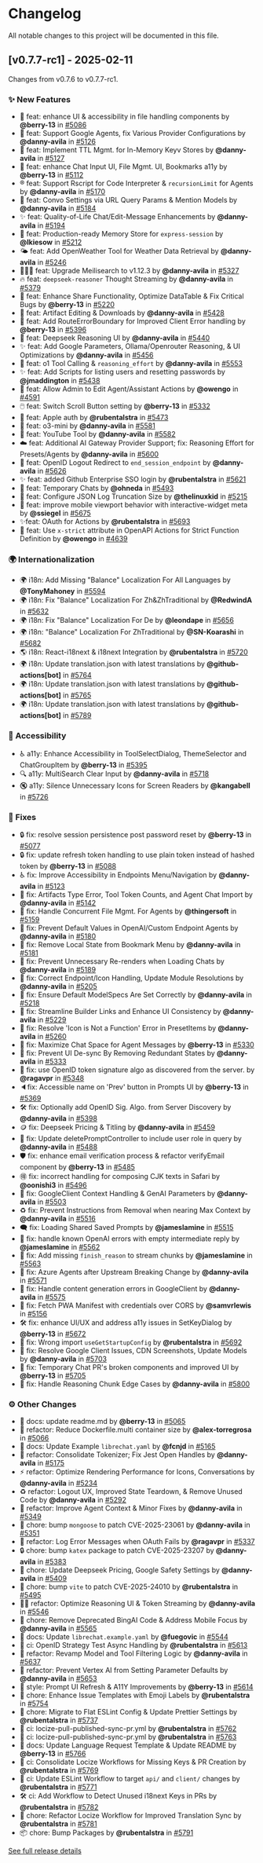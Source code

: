 # Changelog

All notable changes to this project will be documented in this file.

## [v0.7.7-rc1] - 2025-02-11

Changes from v0.7.6 to v0.7.7-rc1.

### ✨ New Features

- 🎨 feat: enhance UI & accessibility in file handling components by **@berry-13** in [#5086](https://github.com/danny-avila/LibreChat/pull/5086)
- 🤖 feat: Support Google Agents, fix Various Provider Configurations by **@danny-avila** in [#5126](https://github.com/danny-avila/LibreChat/pull/5126)
- 🔑 feat: Implement TTL Mgmt. for In-Memory Keyv Stores by **@danny-avila** in [#5127](https://github.com/danny-avila/LibreChat/pull/5127)
- 🎨 feat: enhance Chat Input UI, File Mgmt. UI, Bookmarks a11y by **@berry-13** in [#5112](https://github.com/danny-avila/LibreChat/pull/5112)
- ®️ feat: Support Rscript for Code Interpreter & `recursionLimit` for Agents by **@danny-avila** in [#5170](https://github.com/danny-avila/LibreChat/pull/5170)
- 🔗 feat: Convo Settings via URL Query Params & Mention Models by **@danny-avila** in [#5184](https://github.com/danny-avila/LibreChat/pull/5184)
- ✨ feat: Quality-of-Life Chat/Edit-Message Enhancements by **@danny-avila** in [#5194](https://github.com/danny-avila/LibreChat/pull/5194)
- 💾 feat: Production-ready Memory Store for `express-session` by **@lkiesow** in [#5212](https://github.com/danny-avila/LibreChat/pull/5212)
- 🌤️ feat: Add OpenWeather Tool for Weather Data Retrieval by **@danny-avila** in [#5246](https://github.com/danny-avila/LibreChat/pull/5246)
- 🏃‍♂️‍➡️ feat: Upgrade Meilisearch to v1.12.3 by **@danny-avila** in [#5327](https://github.com/danny-avila/LibreChat/pull/5327)
- 🔥 feat: `deepseek-reasoner` Thought Streaming by **@danny-avila** in [#5379](https://github.com/danny-avila/LibreChat/pull/5379)
- 🔗 feat: Enhance Share Functionality, Optimize DataTable & Fix Critical Bugs by **@berry-13** in [#5220](https://github.com/danny-avila/LibreChat/pull/5220)
- 🚀 feat: Artifact Editing & Downloads by **@danny-avila** in [#5428](https://github.com/danny-avila/LibreChat/pull/5428)
- 🌄 feat: Add RouteErrorBoundary for Improved Client Error handling by **@berry-13** in [#5396](https://github.com/danny-avila/LibreChat/pull/5396)
- 🐳 feat: Deepseek Reasoning UI by **@danny-avila** in [#5440](https://github.com/danny-avila/LibreChat/pull/5440)
- ✨ feat: Add Google Parameters, Ollama/Openrouter Reasoning, & UI Optimizations by **@danny-avila** in [#5456](https://github.com/danny-avila/LibreChat/pull/5456)
- 🚀 feat: o1 Tool Calling & `reasoning_effort` by **@danny-avila** in [#5553](https://github.com/danny-avila/LibreChat/pull/5553)
- ✨ feat: Add Scripts for listing users and resetting passwords by **@jmaddington** in [#5438](https://github.com/danny-avila/LibreChat/pull/5438)
- 👷 feat: Allow Admin to Edit Agent/Assistant Actions by **@owengo** in [#4591](https://github.com/danny-avila/LibreChat/pull/4591)
- 🖱️ feat: Switch Scroll Button setting by **@berry-13** in [#5332](https://github.com/danny-avila/LibreChat/pull/5332)
- 🍎 feat: Apple auth by **@rubentalstra** in [#5473](https://github.com/danny-avila/LibreChat/pull/5473)
- 🤖 feat: o3-mini by **@danny-avila** in [#5581](https://github.com/danny-avila/LibreChat/pull/5581)
- 🎥 feat: YouTube Tool by **@danny-avila** in [#5582](https://github.com/danny-avila/LibreChat/pull/5582)
- ☁️ feat: Additional AI Gateway Provider Support; fix: Reasoning Effort for Presets/Agents by **@danny-avila** in [#5600](https://github.com/danny-avila/LibreChat/pull/5600)
- 🛂 feat: OpenID Logout Redirect to `end_session_endpoint` by **@danny-avila** in [#5626](https://github.com/danny-avila/LibreChat/pull/5626)
- ✨ feat: added Github Enterprise SSO login by **@rubentalstra** in [#5621](https://github.com/danny-avila/LibreChat/pull/5621)
- 💬 feat: Temporary Chats by **@ohneda** in [#5493](https://github.com/danny-avila/LibreChat/pull/5493)
- 📜 feat: Configure JSON Log Truncation Size by **@thelinuxkid** in [#5215](https://github.com/danny-avila/LibreChat/pull/5215)
- 📱 feat: improve mobile viewport behavior with interactive-widget meta by **@ssiegel** in [#5675](https://github.com/danny-avila/LibreChat/pull/5675)
- ✨feat: OAuth for Actions by **@rubentalstra** in [#5693](https://github.com/danny-avila/LibreChat/pull/5693)
- 🔨 feat: Use `x-strict` attribute in OpenAPI Actions for Strict Function Definition by **@owengo** in [#4639](https://github.com/danny-avila/LibreChat/pull/4639)

### 🌍 Internationalization

- 🌍 i18n: Add Missing "Balance" Localization For All Languages by **@TonyMahoney** in [#5594](https://github.com/danny-avila/LibreChat/pull/5594)
- 🌍 i18n: Fix "Balance" Localization For Zh&ZhTraditional by **@RedwindA** in [#5632](https://github.com/danny-avila/LibreChat/pull/5632)
- 🌍 i18n: Fix "Balance" Localization For De by **@leondape** in [#5656](https://github.com/danny-avila/LibreChat/pull/5656)
- 🌍 i18n: "Balance" Localization For ZhTraditional by **@SN-Koarashi** in [#5682](https://github.com/danny-avila/LibreChat/pull/5682)
- 🌎 i18n: React-i18next & i18next Integration by **@rubentalstra** in [#5720](https://github.com/danny-avila/LibreChat/pull/5720)
- 🌍 i18n: Update translation.json with latest translations by **@github-actions[bot]** in [#5764](https://github.com/danny-avila/LibreChat/pull/5764)
- 🌍 i18n: Update translation.json with latest translations by **@github-actions[bot]** in [#5765](https://github.com/danny-avila/LibreChat/pull/5765)
- 🌍 i18n: Update translation.json with latest translations by **@github-actions[bot]** in [#5789](https://github.com/danny-avila/LibreChat/pull/5789)

### 👐 Accessibility

- ♿️ a11y: Enhance Accessibility in ToolSelectDialog, ThemeSelector and ChatGroupItem by **@berry-13** in [#5395](https://github.com/danny-avila/LibreChat/pull/5395)
- 🔍 a11y: MultiSearch Clear Input by **@danny-avila** in [#5718](https://github.com/danny-avila/LibreChat/pull/5718)
- 🔇 a11y: Silence Unnecessary Icons for Screen Readers by **@kangabell** in [#5726](https://github.com/danny-avila/LibreChat/pull/5726)

### 🔧 Fixes

- 🔒 fix: resolve session persistence post password reset by **@berry-13** in [#5077](https://github.com/danny-avila/LibreChat/pull/5077)
- 🔒 fix: update refresh token handling to use plain token instead of hashed token by **@berry-13** in [#5088](https://github.com/danny-avila/LibreChat/pull/5088)
- ♿ fix: Improve Accessibility in Endpoints Menu/Navigation by **@danny-avila** in [#5123](https://github.com/danny-avila/LibreChat/pull/5123)
- 🐛 fix: Artifacts Type Error, Tool Token Counts, and Agent Chat Import by **@danny-avila** in [#5142](https://github.com/danny-avila/LibreChat/pull/5142)
- 🔧 fix: Handle Concurrent File Mgmt. For Agents by **@thingersoft** in [#5159](https://github.com/danny-avila/LibreChat/pull/5159)
- 🐛 fix: Prevent Default Values in OpenAI/Custom Endpoint Agents by **@danny-avila** in [#5180](https://github.com/danny-avila/LibreChat/pull/5180)
- 🔖 fix: Remove Local State from Bookmark Menu by **@danny-avila** in [#5181](https://github.com/danny-avila/LibreChat/pull/5181)
- 🧵 fix: Prevent Unnecessary Re-renders when Loading Chats by **@danny-avila** in [#5189](https://github.com/danny-avila/LibreChat/pull/5189)
- 🐛 fix: Correct Endpoint/Icon Handling, Update Module Resolutions by **@danny-avila** in [#5205](https://github.com/danny-avila/LibreChat/pull/5205)
- 🐛 fix: Ensure Default ModelSpecs Are Set Correctly by **@danny-avila** in [#5218](https://github.com/danny-avila/LibreChat/pull/5218)
- 🔧 fix: Streamline Builder Links and Enhance UI Consistency by **@danny-avila** in [#5229](https://github.com/danny-avila/LibreChat/pull/5229)
- 🐛 fix: Resolve 'Icon is Not a Function' Error in PresetItems by **@danny-avila** in [#5260](https://github.com/danny-avila/LibreChat/pull/5260)
- 🔧 fix: Maximize Chat Space for Agent Messages by **@berry-13** in [#5330](https://github.com/danny-avila/LibreChat/pull/5330)
- 🎯 fix: Prevent UI De-sync By Removing Redundant States by **@danny-avila** in [#5333](https://github.com/danny-avila/LibreChat/pull/5333)
- 🐛 fix: use OpenID token signature algo as discovered from the server. by **@ragavpr** in [#5348](https://github.com/danny-avila/LibreChat/pull/5348)
- 🔈fix: Accessible name on 'Prev' button in Prompts UI by **@berry-13** in [#5369](https://github.com/danny-avila/LibreChat/pull/5369)
- 🛠️ fix: Optionally add OpenID Sig. Algo. from Server Discovery by **@danny-avila** in [#5398](https://github.com/danny-avila/LibreChat/pull/5398)
- 🪙 fix: Deepseek Pricing & Titling by **@danny-avila** in [#5459](https://github.com/danny-avila/LibreChat/pull/5459)
- 🐛 fix: Update deletePromptController to include user role in query by **@danny-avila** in [#5488](https://github.com/danny-avila/LibreChat/pull/5488)
- 🛡️ fix: enhance email verification process & refactor verifyEmail component by **@berry-13** in [#5485](https://github.com/danny-avila/LibreChat/pull/5485)
- 🉐 fix: incorrect handling for composing CJK texts in Safari by **@oonishi3** in [#5496](https://github.com/danny-avila/LibreChat/pull/5496)
- 🤖 fix: GoogleClient Context Handling & GenAI Parameters by **@danny-avila** in [#5503](https://github.com/danny-avila/LibreChat/pull/5503)
- ♻️ fix: Prevent Instructions from Removal when nearing Max Context by **@danny-avila** in [#5516](https://github.com/danny-avila/LibreChat/pull/5516)
- 🗨️ fix: Loading Shared Saved Prompts by **@jameslamine** in [#5515](https://github.com/danny-avila/LibreChat/pull/5515)
- 🔧 fix: handle known OpenAI errors with empty intermediate reply by **@jameslamine** in [#5562](https://github.com/danny-avila/LibreChat/pull/5562)
- 🔧 fix: Add missing `finish_reason` to stream chunks by **@jameslamine** in [#5563](https://github.com/danny-avila/LibreChat/pull/5563)
- 🤖 fix: Azure Agents after Upstream Breaking Change by **@danny-avila** in [#5571](https://github.com/danny-avila/LibreChat/pull/5571)
- 🐛 fix: Handle content generation errors in GoogleClient by **@danny-avila** in [#5575](https://github.com/danny-avila/LibreChat/pull/5575)
- 🔧 fix: Fetch PWA Manifest with credentials over CORS by **@samvrlewis** in [#5156](https://github.com/danny-avila/LibreChat/pull/5156)
- 🛠️ fix: enhance UI/UX and address a11y issues in SetKeyDialog by **@berry-13** in [#5672](https://github.com/danny-avila/LibreChat/pull/5672)
- 🔧 fix: Wrong import `useGetStartupConfig` by **@rubentalstra** in [#5692](https://github.com/danny-avila/LibreChat/pull/5692)
- 🚀 fix: Resolve Google Client Issues, CDN Screenshots, Update Models by **@danny-avila** in [#5703](https://github.com/danny-avila/LibreChat/pull/5703)
- 💬 fix: Temporary Chat PR's broken components and improved UI by **@berry-13** in [#5705](https://github.com/danny-avila/LibreChat/pull/5705)
- 🧠 fix: Handle Reasoning Chunk Edge Cases by **@danny-avila** in [#5800](https://github.com/danny-avila/LibreChat/pull/5800)

### ⚙️ Other Changes

- 📘 docs: update readme.md by **@berry-13** in [#5065](https://github.com/danny-avila/LibreChat/pull/5065)
- 🐋 refactor: Reduce Dockerfile.multi container size by **@alex-torregrosa** in [#5066](https://github.com/danny-avila/LibreChat/pull/5066)
- 🧾 docs: Update Example `librechat.yaml` by **@fcnjd** in [#5165](https://github.com/danny-avila/LibreChat/pull/5165)
- 🔄 refactor: Consolidate Tokenizer; Fix Jest Open Handles by **@danny-avila** in [#5175](https://github.com/danny-avila/LibreChat/pull/5175)
- ⚡️ refactor: Optimize Rendering Performance for Icons, Conversations by **@danny-avila** in [#5234](https://github.com/danny-avila/LibreChat/pull/5234)
- ♻️ refactor: Logout UX, Improved State Teardown, & Remove Unused Code by **@danny-avila** in [#5292](https://github.com/danny-avila/LibreChat/pull/5292)
- 🔧 refactor: Improve Agent Context & Minor Fixes by **@danny-avila** in [#5349](https://github.com/danny-avila/LibreChat/pull/5349)
- 🔧 chore: bump `mongoose` to patch CVE-2025-23061 by **@danny-avila** in [#5351](https://github.com/danny-avila/LibreChat/pull/5351)
- 📜 refactor: Log Error Messages when OAuth Fails by **@ragavpr** in [#5337](https://github.com/danny-avila/LibreChat/pull/5337)
- 🔒 chore: bump `katex` package to patch CVE-2025-23207 by **@danny-avila** in [#5383](https://github.com/danny-avila/LibreChat/pull/5383)
- 🔧 chore: Update Deepseek Pricing, Google Safety Settings by **@danny-avila** in [#5409](https://github.com/danny-avila/LibreChat/pull/5409)
- 🔧 chore: bump ```vite``` to patch CVE-2025-24010 by **@rubentalstra** in [#5495](https://github.com/danny-avila/LibreChat/pull/5495)
- 🏄‍♂️ refactor: Optimize Reasoning UI & Token Streaming by **@danny-avila** in [#5546](https://github.com/danny-avila/LibreChat/pull/5546)
- 🧹 chore: Remove Deprecated BingAI Code & Address Mobile Focus by **@danny-avila** in [#5565](https://github.com/danny-avila/LibreChat/pull/5565)
- 📝 docs: Update `librechat.example.yaml` by **@fuegovic** in [#5544](https://github.com/danny-avila/LibreChat/pull/5544)
- 🛜 ci: OpenID Strategy Test Async Handling by **@rubentalstra** in [#5613](https://github.com/danny-avila/LibreChat/pull/5613)
- 🔧 refactor: Revamp Model and Tool Filtering Logic by **@danny-avila** in [#5637](https://github.com/danny-avila/LibreChat/pull/5637)
- 🤖 refactor: Prevent Vertex AI from Setting Parameter Defaults by **@danny-avila** in [#5653](https://github.com/danny-avila/LibreChat/pull/5653)
- 🎨 style: Prompt UI Refresh & A11Y Improvements by **@berry-13** in [#5614](https://github.com/danny-avila/LibreChat/pull/5614)
- 🧹 chore: Enhance Issue Templates with Emoji Labels by **@rubentalstra** in [#5754](https://github.com/danny-avila/LibreChat/pull/5754)
- 🧹 chore: Migrate to Flat ESLint Config & Update Prettier Settings by **@rubentalstra** in [#5737](https://github.com/danny-avila/LibreChat/pull/5737)
- 🤖 ci: locize-pull-published-sync-pr.yml by **@rubentalstra** in [#5762](https://github.com/danny-avila/LibreChat/pull/5762)
- 🤖 ci: locize-pull-published-sync-pr.yml  by **@rubentalstra** in [#5763](https://github.com/danny-avila/LibreChat/pull/5763)
- 📝 docs: Update Language Request Template & Update README by **@berry-13** in [#5766](https://github.com/danny-avila/LibreChat/pull/5766)
- 📜 ci: Consolidate Locize Workflows for Missing Keys & PR Creation by **@rubentalstra** in [#5769](https://github.com/danny-avila/LibreChat/pull/5769)
- 🎯 ci: Update ESLint Workflow to target `api/` and `client/` changes by **@rubentalstra** in [#5771](https://github.com/danny-avila/LibreChat/pull/5771)
- 🛠️ ci: Add Workflow to Detect Unused i18next Keys in PRs by **@rubentalstra** in [#5782](https://github.com/danny-avila/LibreChat/pull/5782)
- 🔄 chore: Refactor Locize Workflow for Improved Translation Sync by **@rubentalstra** in [#5781](https://github.com/danny-avila/LibreChat/pull/5781)
- 📦 chore: Bump Packages by **@rubentalstra** in [#5791](https://github.com/danny-avila/LibreChat/pull/5791)


[See full release details][release-v0.7.7-rc1]

[release-v0.7.7-rc1]: https://github.com/danny-avila/LibreChat/releases/tag/v0.7.7-rc1

